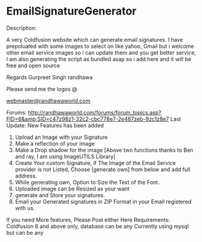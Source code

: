 # EmailSignatureGenerator

Description:

A very Coldfusion website which can generate email signatures. I have prepoluated with some images to select on like yahoo, Gmail but i welcome other email service images so i can update them and you get better service, I am also generating the script as bundled asap so i add here and it will be free and open source

Regards
Gurpreet Singh randhawa

Please send me the logos @ 

webmaster@randhawaworld.com

Forums: 
http://randhawaworld.com/forums/forum_topics.asp?FID=6&amp;SID=c47z98z1-32c2-cbc778e7-2e487zeb-9zc1z8e7
Last Update:
New Features has been added

1. Upload an Image with your Signature
2. Make a reflection of your image
3. Make a Drop shadow for the image 
[Above two functions thanks to Ben and ray, I am using ImageUTILS Library]
4. Create Your custom Signature, if The Image of the Email Service provider is not Listed, Choose [generate own] from below and add full address. 
5. While generating own, Option to Size the Text of the Font. 
6. Uploaded image can be Resized as your want
7. generate and Store your signatures. 
7. Email your Generated signatures in ZIP Format in your Email registered with us.

If you need More features, Please Post either Here
Requirements:
Coldfusion 8 and above only, database can be any Currently using mysql but can be any
